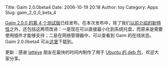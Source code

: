 Title: Gaim 2.0.0beta4
Date: 2006-10-19 20:18
Author: toy
Category: Apps
Slug: gaim_2_0_0_beta_4

[Gaim 2.0.0 的第 4
个测试版](http://gaim.sourceforge.net/index.php?id=172)已经发布。在本次发布中，除了我们[以前介绍的新特性](http://linuxtoy.org/archives/gaim_2_0_0_beta_4_come_soon_and_new_feature.html)之外，还包括这两项改进：一是现在可以直接最小化到系统托盘，而原来是需要使用插件才能够支持；二是在网络管理器中，可以查看到
Gaim 的在线状态。Gaim 2.0.0beta4
可从[这里](http://sourceforge.net/project/showfiles.php?group_id=235&package_id=253&release_id=456679)下载到。

更新：感谢 [latteye](http://www.laroea.cn) 朋友在最快的时间内制作了用于
[Ubuntu 的 deb
包](http://www.wikiupload.com/download_page.php?id=24718)，欢迎大家分享。
